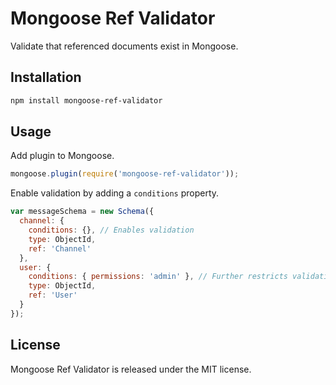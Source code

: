 # Mongoose Ref Validator

Validate that referenced documents exist in Mongoose.

## Installation

```bash
npm install mongoose-ref-validator
```

## Usage

Add plugin to Mongoose.

```js
mongoose.plugin(require('mongoose-ref-validator'));
```

Enable validation by adding a `conditions` property.

```js
var messageSchema = new Schema({
  channel: {
    conditions: {}, // Enables validation
    type: ObjectId,
    ref: 'Channel'
  },
  user: {
    conditions: { permissions: 'admin' }, // Further restricts validation
    type: ObjectId,
    ref: 'User'
  }
});
```

## License

Mongoose Ref Validator is released under the MIT license.
